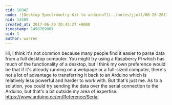 ```yaml
---
cid: 16942
node: ![Desktop Spectrometry Kit to arduino?](../notes/jjoll/06-28-2017/desktop-spectrometry-kit-to-arduino)
nid: 14589
created_at: 2017-06-29 20:43:27 +0000
timestamp: 1498769007
uid: 1
author: warren
---
```


Hi, I think it's not common because many people find it easier to parse data from a full desktop computer. You might try using a Raspberry Pi which has much of the functionality of a desktop, but I think my own preference would be that if it's already running on a webpage or a full-sized computer, there's not a lot of advantage to transferring it back to an Arduino which is relatively less powerful and harder to work with. But that's just me. As to a solution, you could try sending the data over the serial connection to the Arduino, but that's a bit outside my area of expertise: https://www.arduino.cc/en/Reference/Serial